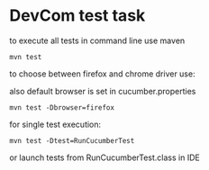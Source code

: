 # DevCom test task



to execute all tests in command line use maven

`mvn test`

to choose between firefox and chrome driver use:

also default browser is set in cucumber.properties

`mvn test -Dbrowser=firefox`



for single test execution:

`mvn test -Dtest=RunCucumberTest`

or launch tests from  RunCucumberTest.class in IDE